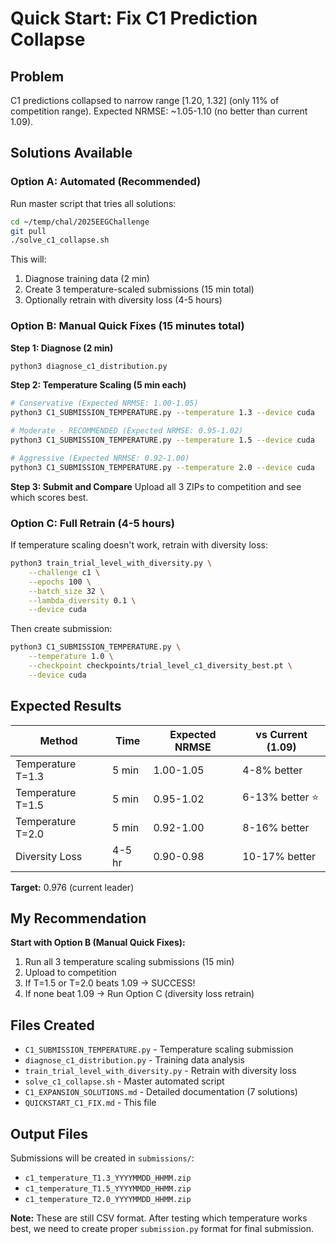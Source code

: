 # Quick Start: Fix C1 Prediction Collapse

## Problem
C1 predictions collapsed to narrow range [1.20, 1.32] (only 11% of competition range).
Expected NRMSE: ~1.05-1.10 (no better than current 1.09).

## Solutions Available

### Option A: Automated (Recommended)
Run master script that tries all solutions:
```bash
cd ~/temp/chal/2025EEGChallenge
git pull
./solve_c1_collapse.sh
```

This will:
1. Diagnose training data (2 min)
2. Create 3 temperature-scaled submissions (15 min total)
3. Optionally retrain with diversity loss (4-5 hours)

### Option B: Manual Quick Fixes (15 minutes total)

**Step 1: Diagnose (2 min)**
```bash
python3 diagnose_c1_distribution.py
```

**Step 2: Temperature Scaling (5 min each)**
```bash
# Conservative (Expected NRMSE: 1.00-1.05)
python3 C1_SUBMISSION_TEMPERATURE.py --temperature 1.3 --device cuda

# Moderate - RECOMMENDED (Expected NRMSE: 0.95-1.02)
python3 C1_SUBMISSION_TEMPERATURE.py --temperature 1.5 --device cuda

# Aggressive (Expected NRMSE: 0.92-1.00)
python3 C1_SUBMISSION_TEMPERATURE.py --temperature 2.0 --device cuda
```

**Step 3: Submit and Compare**
Upload all 3 ZIPs to competition and see which scores best.

### Option C: Full Retrain (4-5 hours)

If temperature scaling doesn't work, retrain with diversity loss:
```bash
python3 train_trial_level_with_diversity.py \
    --challenge c1 \
    --epochs 100 \
    --batch_size 32 \
    --lambda_diversity 0.1 \
    --device cuda
```

Then create submission:
```bash
python3 C1_SUBMISSION_TEMPERATURE.py \
    --temperature 1.0 \
    --checkpoint checkpoints/trial_level_c1_diversity_best.pt \
    --device cuda
```

## Expected Results

| Method | Time | Expected NRMSE | vs Current (1.09) |
|--------|------|----------------|-------------------|
| Temperature T=1.3 | 5 min | 1.00-1.05 | 4-8% better |
| Temperature T=1.5 | 5 min | 0.95-1.02 | 6-13% better ⭐ |
| Temperature T=2.0 | 5 min | 0.92-1.00 | 8-16% better |
| Diversity Loss | 4-5 hr | 0.90-0.98 | 10-17% better |

**Target:** 0.976 (current leader)

## My Recommendation

**Start with Option B (Manual Quick Fixes):**
1. Run all 3 temperature scaling submissions (15 min)
2. Upload to competition
3. If T=1.5 or T=2.0 beats 1.09 → SUCCESS!
4. If none beat 1.09 → Run Option C (diversity loss retrain)

## Files Created

- `C1_SUBMISSION_TEMPERATURE.py` - Temperature scaling submission
- `diagnose_c1_distribution.py` - Training data analysis
- `train_trial_level_with_diversity.py` - Retrain with diversity loss
- `solve_c1_collapse.sh` - Master automated script
- `C1_EXPANSION_SOLUTIONS.md` - Detailed documentation (7 solutions)
- `QUICKSTART_C1_FIX.md` - This file

## Output Files

Submissions will be created in `submissions/`:
- `c1_temperature_T1.3_YYYYMMDD_HHMM.zip`
- `c1_temperature_T1.5_YYYYMMDD_HHMM.zip`
- `c1_temperature_T2.0_YYYYMMDD_HHMM.zip`

**Note:** These are still CSV format. After testing which temperature works best, we need to create proper `submission.py` format for final submission.
